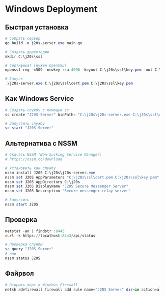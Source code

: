 # Windows Deployment

## Быстрая установка

```powershell
# Собрать сервер
go build -o j20s-server.exe main.go

# Создать директории
mkdir C:\j20s\ssl

# Сертификат (нужен OpenSSL)
openssl req -x509 -newkey rsa:4096 -keyout C:\j20s\ssl\key.pem -out C:\j20s\ssl\cert.pem -days 365 -nodes -subj "/CN=j20s"

# Запуск
.\j20s-server.exe C:\j20s\ssl\cert.pem C:\j20s\ssl\key.pem
```

## Как Windows Service

```powershell
# Создать службу с помощью sc
sc create "J20S Server" binPath= "C:\j20s\j20s-server.exe C:\j20s\ssl\cert.pem C:\j20s\ssl\key.pem" start= auto

# Запустить службу
sc start "J20S Server"
```

## Альтернатива с NSSM

```powershell
# Скачать NSSM (Non-Sucking Service Manager)
# https://nssm.cc/download

# Установить как службу
nssm install J20S C:\j20s\j20s-server.exe
nssm set J20S AppParameters "C:\j20s\ssl\cert.pem C:\j20s\ssl\key.pem"
nssm set J20S AppDirectory C:\j20s
nssm set J20S DisplayName "J20S Secure Messenger Server"
nssm set J20S Description "Secure messenger relay server"

# Запустить
nssm start J20S
```

## Проверка

```powershell
netstat -an | findstr :8443
curl -k https://localhost:8443/api/status

# Проверка службы
sc query "J20S Server"
# или
nssm status J20S
```

## Файрвол

```powershell
# Открыть порт в Windows Firewall
netsh advfirewall firewall add rule name="J20S Server" dir=in action=allow protocol=TCP localport=8443
``` 